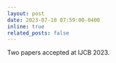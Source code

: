 ```yaml
---
layout: post
date: 2023-07-10 07:59:00-0400
inline: true
related_posts: false
---
```


Two papers accepted at IJCB 2023.